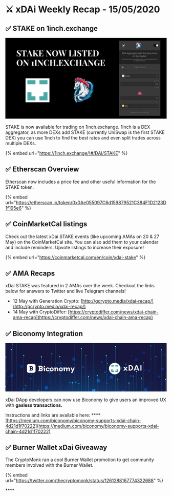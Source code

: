 # ⚔️ xDAi Weekly Recap - 15/05/2020

## ✅ **STAKE on 1inch.exchange**

![](../../../.gitbook/assets/black-and-white-photo-shoes-twitter-post.png)

STAKE is now available for trading on 1inch.exchange. 1inch is a DEX aggregator, as more DEXs add STAKE \(currently UniSwap is the first STAKE DEX\) you can use 1inch to find the best rates and even split trades across multiple DEXs.

{% embed url="https://1inch.exchange/\#/DAI/STAKE" %}

## ✅ **Etherscan Overview**

Etherscan now includes a price fee and other useful information for the STAKE token.

{% embed url="https://etherscan.io/token/0x0Ae055097C6d159879521C384F1D2123D1f195e6" %}

## ✅ **CoinMarketCal listings**

Check out the latest xDai STAKE events \(like upcoming AMAs on 20 & 27 May\) on the CoinMarketCal site. You can also add them to your calendar and include reminders. Upvote listings to increase their exposure!

{% embed url="https://coinmarketcal.com/en/coin/xdai-stake" %}

## ✅ **AMA Recaps**

xDai STAKE was featured in 2 AMAs over the week. Checkout the links below for answers to Twitter and live Telegram channels!

* 12 May with Generation Crypto: [http://gcrypto.media/xdai-recap/](http://gcrypto.media/xdai-recap/)
* 14 May with CryptoDiffer: [https://cryptodiffer.com/news/xdai-chain-ama-recap](https://cryptodiffer.com/news/xdai-chain-ama-recap)



## ✅ **Biconomy Integration**

![](../../../.gitbook/assets/biconomy.jpeg)

xDai DApp developers can now use Biconomy to give users an improved UX with **gasless transactions.**

Instructions and links are available here: ****[https://medium.com/biconomy/biconomy-supports-xdai-chain-4d21d1f70222](https://medium.com/biconomy/biconomy-supports-xdai-chain-4d21d1f70222)

## ✅ Burner Wallet xDai Giveaway

The CryptoMonk ran a cool Burner Wallet promotion to get community members involved with the Burner Wallet. 

{% embed url="https://twitter.com/thecryptomonk/status/1261288167774322688" %}



\*\*\*\*






